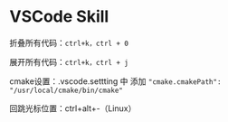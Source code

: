 # VSCode Skill

折叠所有代码：`ctrl+k，ctrl + 0`

展开所有代码：`ctrl+k，ctrl + j`

cmake设置：.vscode.settting 中 添加 `"cmake.cmakePath": "/usr/local/cmake/bin/cmake"`

回跳光标位置：ctrl+alt+-（Linux）
